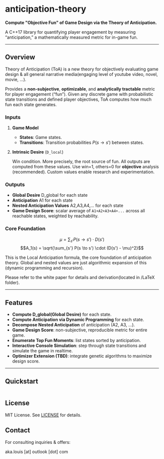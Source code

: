 # anticipation-theory

**Compute "Objective Fun" of Game Design via the Theory of Anticipation.**

A C++17 library for quantifying player engagement by measuring “anticipation,” a mathematically measured metric for in-game fun.

---

## Overview

Theory of Anticipation (ToA) is a new theory for objectively evaluating game design & all general narrative media(engaging level of youtube video, novel, movie, ...).

Provides a **non‑subjective**, **optimizable**, and **analytically tractable** metric for player engagement (“fun”). Given any discrete game with probabilistic state transitions and defined player objectives, ToA computes how much fun each state generates.

### Inputs

1. **Game Model**

   * **States**: Game states.
   * **Transitions**: Transition probabilities $P(s \to s')$ between states.

2. **Intrinsic Desire** (`D_local`)

   Win condition. More precisely, the root source of fun. All outputs are computed from these values. 
   Use win=1, others=0 for **objective** analysis (recommended). Custom values enable research and experimentation.

### Outputs

* **Global Desire** D_global for each state
* **Anticipation** A1 for each state
* **Nested Anticipation Values** A2,A3,A4,... for each state
* **Game Design Score**: scalar average of `A1+A2+A3+A4+...` across all reachable states, weighted by reachability.

### Core Foundation

$$\mu = \sum_{s'} P(s \to s') \cdot D(s')$$
$$A_1(s) = \sqrt{\sum_{s'} P(s \to s') \cdot (D(s') - \mu)^2}$$

This is the Local Anticipation formula, the core foundation of anticipation theory. Global and nested values are just algorithmic expansion of this (dynamic programming and recursion).

Please refer to the white paper for details and derivation(located in /LaTeX folder).

---

## Features

* **Compute D_global(Global Desire)** for each state.
* **Compute Anticipation via Dynamic Programming** for each state.
* **Decompose Nested Anticipation** of anticipation (A2, A3, …).
* **Game Design Score**: non-subjective, reproducible metric for entire game.
* **Enumerate Top Fun Moments**: list states sorted by anticipation.
* **Interactive Console Simulation**: step through state transitions and simulate the game in realtime.
* **Optimizer Extension (TBD)**: integrate genetic algorithms to maximize design score.

---

## Quickstart

```cpp
```

## License

MIT License. See [LICENSE](./LICENSE) for details.

## Contact

For consulting inquiries & offers:

aka.louis [at] outlook [dot] com